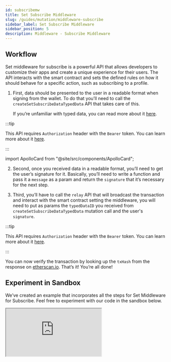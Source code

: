 ```yaml
---
id: subscribemw
title: Set Subscribe Middleware
slug: /guides/mutation/middleware-subscribe
sidebar_label: Set Subscribe Middleware
sidebar_position: 5
description: Middleware - Subscribe Middleware
---
```


## Workflow

Set middleware for subscribe is a powerful API that allows developers to customize their apps and create a unique experience for their users. The API interacts with the smart contract and sets the defined rules on how it should behave for a specific action, such as subscribing to a profile.

1. First, data should be presented to the user in a readable format when signing from the wallet. To do that you’ll need to call the `createSetSubscribeDataTypedData` API that takes care of this.

   If you’re unfamiliar with typed data, you can read more about it [here](https://eips.ethereum.org/EIPS/eip-712).

:::tip

This API requires `Authorization` header with the `Bearer` token. You can learn more about it [here](/guides/authentication/user-login).

:::

import ApolloCard from "@site/src/components/ApolloCard";

<ApolloCard queryName="createSetSubscribeDataTypedData" />

2. Second, once you received data in a readable format, you’ll need to get the user’s signature for it. Basically, you’ll need to write a function and pass it a `message` as a param and return the `signature` that it’s necessary for the next step.

3. Third, you’ll have to call the `relay` API that will broadcast the transaction and interact with the smart contract setting the middleware, you will need to put as params the `typedDataID` you received from `createSetSubscribeDataTypedData` mutation call and the user's `signature`.

:::tip

This API requires `Authorization` header with the `Bearer` token. You can learn more about it [here](/guides/authentication/user-login).

:::

<ApolloCard queryName="relay" />

You can now verify the transaction by looking up the `txHash` from the response on [etherscan.io](http://etherscan.io). That’s it! You’re all done!

## Experiment in Sandbox

We’ve created an example that incorporates all the steps for Set Middleware for Subscribe. Feel free to experiment with our code in the sandbox below.

<iframe src="https://codesandbox.io/embed/set-middleware-subscribe-bc24yk?codemirror=1&fontsize=14&hidenavigation=0&theme=dark&runonclick=1&view=split&module=/src/App.tsx"
     title="set-middleware-subscribe"
    allow="accelerometer; ambient-light-sensor; camera; encrypted-media; geolocation; gyroscope; hid; microphone; midi; payment; usb; vr; xr-spatial-tracking"
    sandbox="allow-forms allow-modals allow-popups allow-presentation allow-same-origin allow-scripts"
></iframe>
